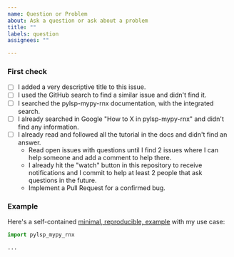 ```yaml
---
name: Question or Problem
about: Ask a question or ask about a problem
title: ""
labels: question
assignees: ""

---
```


### First check

* [ ] I added a very descriptive title to this issue.
* [ ] I used the GitHub search to find a similar issue and didn't find it.
* [ ] I searched the pylsp-mypy-rnx documentation, with the integrated search.
* [ ] I already searched in Google "How to X in pylsp-mypy-rnx" and didn't find any information.
* [ ] I already read and followed all the tutorial in the docs and didn't find an answer.
    * Read open issues with questions until I find 2 issues where I can help someone and add a comment to help there.
    * I already hit the "watch" button in this repository to receive notifications and I commit to help at least 2 people that ask questions in the future.
    * Implement a Pull Request for a confirmed bug.

### Example

Here's a self-contained [minimal, reproducible, example](https://stackoverflow.com/help/minimal-reproducible-example) with my use case:

<!-- Replace the code below with your own self-contained, minimal, reproducible, example -->

```python
import pylsp_mypy_rnx

...
```
